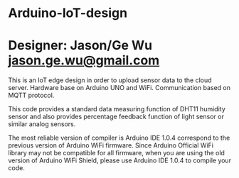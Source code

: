 # Arduino-IoT-design
# Designer: Jason/Ge Wu   jason.ge.wu@gmail.com

This is an IoT edge design in order to upload sensor data to the cloud server. Hardware base on Arduino UNO and WiFi. 
Communication based on MQTT protocol.

This code provides a standard data measuring function of DHT11 humidity sensor and also provides percentage feedback function of light sensor or similar analog sensors.

The most reliable version of compiler is Arduino IDE 1.0.4 correspond to the previous version of Arduino WiFi firmware.
Since Arduino Official WiFi library may not be compatible for all firmware, when you are using the old version of Arduino WiFi Shield, please use Arduino IDE 1.0.4 to compile your code.

